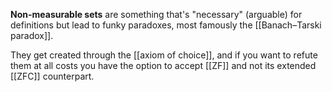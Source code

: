 **Non-measurable sets** are something that's "necessary" (arguable) for definitions but lead to funky paradoxes, most famously the [[Banach–Tarski paradox]].

They get created through the [[axiom of choice]], and if you want to refute them at all costs you have the option to accept [[ZF]] and not its extended [[ZFC]] counterpart.